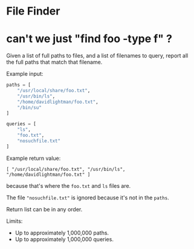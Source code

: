 # File Finder

# can't we just "find foo -type f"  ?

Given a list of full paths to files, and a list of filenames to query,
report all the full paths that match that filename.

Example input:

```python
paths = [
    "/usr/local/share/foo.txt",
    "/usr/bin/ls",
    "/home/davidlightman/foo.txt",
    "/bin/su"
]

queries = [
    "ls",
    "foo.txt",
    "nosuchfile.txt"
]
```

Example return value:

```
[ "/usr/local/share/foo.txt", "/usr/bin/ls", "/home/davidlightman/foo.txt" ]
```

because that's where the `foo.txt` and `ls` files are. 

The file `"nosuchfile.txt"` is ignored because it's not in the `paths`.

Return list can be in any order.

Limits:

* Up to approximately 1,000,000 paths.
* Up to approximately 1,000,000 queries.
